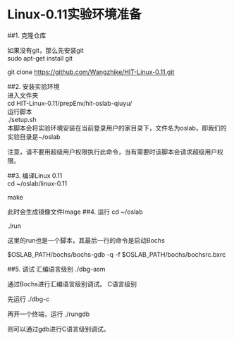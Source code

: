 # Linux-0.11实验环境准备

##1. 克隆仓库

如果没有git，那么先安装git  
sudo apt-get install git  

git clone https://github.com/Wangzhike/HIT-Linux-0.11.git  


##2. 安装实验环境  
进入文件夹  
cd HIT-Linux-0.11/prepEnv/hit-oslab-qiuyu/  
运行脚本  
./setup.sh  
本脚本会将实验环境安装在当前登录用户的家目录下，文件名为oslab，即我们的实验目录是~/oslab   

注意，请不要用超级用户权限执行此命令，当有需要时该脚本会请求超级用户权限。  

##3. 编译Linux 0.11  
cd ~/oslab/linux-0.11  

make

此时会生成镜像文件Image
##4. 运行
cd ~/oslab

./run 

这里的run也是一个脚本，其最后一行的命令是启动Bochs

$OSLAB_PATH/bochs/bochs-gdb -q -f $OSLAB_PATH/bochs/bochsrc.bxrc

##5. 调试
汇编语言级别
./dbg-asm

通过Bochs进行汇编语言级别调试。
C语言级别

先运行
./dbg-c

再开一个终端，运行
./rungdb 

则可以通过gdb进行C语言级别调试。






